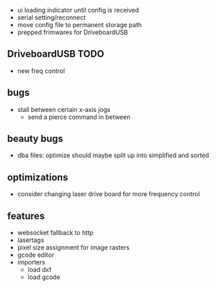 

- ui loading indicator until config is received
- serial setting/reconnect
- move config file to permanent storage path
- prepped frimwares for DriveboardUSB


DriveboardUSB TODO
------------------
- new freq control


bugs
----
- stall between certain x-axis jogs
  - send a pierce command in between

beauty bugs
-----------
- dba files: optimize should maybe split up into simplified and sorted

optimizations
-------------
- consider changing laser drive board for more frequency control


features
--------
- websocket fallback to http
- lasertags
- pixel size assignment for image rasters
- gcode editor
- importers
  - load dxf
  - load gcode
